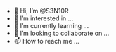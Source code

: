 - 👋 Hi, I’m @S3N10R
- 👀 I’m interested in ...
- 🌱 I’m currently learning ...
- 💞️ I’m looking to collaborate on ...
- 📫 How to reach me ...

<!---
S3N10R/S3N10R is a ✨ special ✨ repository because its `README.md` (this file) appears on your GitHub profile.
You can click the Preview link to take a look at your changes.
--->
